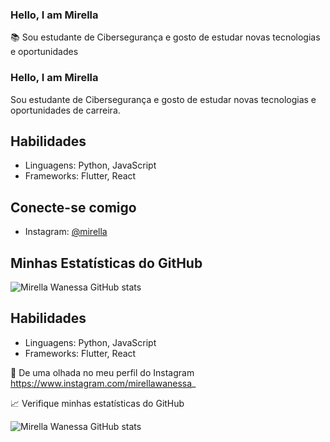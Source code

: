 ### Hello, I am Mirella

📚 Sou estudante de Cibersegurança e gosto de estudar novas tecnologias e oportunidades 
### Hello, I am Mirella

Sou estudante de Cibersegurança e gosto de estudar novas tecnologias e oportunidades de carreira.

## Habilidades
- Linguagens: Python, JavaScript
- Frameworks: Flutter, React

## Conecte-se comigo
- Instagram: [@mirella](https://www.instagram.com/mirella)


## Minhas Estatísticas do GitHub
![Mirella Wanessa GitHub stats](https://github-readme-stats.vercel.app/api?username=Mirellawanessa)

## Habilidades
- Linguagens: Python, JavaScript
- Frameworks: Flutter, React

👥 De uma olhada no meu perfil do Instagram https://www.instagram.com/mirellawanessa_

📈 Verifique minhas estatísticas do GitHub 

![Mirella Wanessa GitHub stats](https://github-readme-stats.vercel.app/api?username=mirellawanessa&show_icons=true&theme=dracula)
